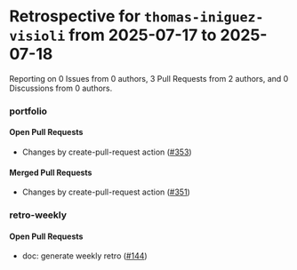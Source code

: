 # Retrospective for `thomas-iniguez-visioli` from 2025-07-17 to 2025-07-18

Reporting on 0 Issues from 0 authors, 3 Pull Requests from 2 authors, and 0 Discussions from 0 authors.


### portfolio

#### Open Pull Requests

- Changes by create-pull-request action ([#353](https://github.com/thomas-iniguez-visioli/portfolio/pull/353))

#### Merged Pull Requests

- Changes by create-pull-request action ([#351](https://github.com/thomas-iniguez-visioli/portfolio/pull/351))

### retro-weekly

#### Open Pull Requests

- doc: generate weekly retro ([#144](https://github.com/thomas-iniguez-visioli/retro-weekly/pull/144))
